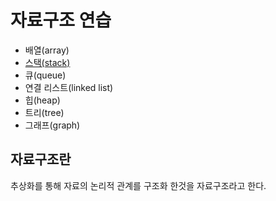 # 자료구조 연습

- 배열(array)
- [스택(stack)](stack/)
- 큐(queue)
- 연결 리스트(linked list)
- 힙(heap)
- 트리(tree)
- 그래프(graph)

## 자료구조란

추상화를 통해 자료의 논리적 관계를 구조화 한것을 자료구조라고 한다.
